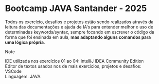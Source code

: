 # Bootcamp JAVA Santander - 2025
 
Todos os exercício, desafios e projetos estão sendo realizados através da leitura das documentações e ajuda de IA's para entender melhor o uso de determinadas keywords/syntax, sempre focando em escrever o código da forma que foi ensinada em aula, **mas adaptando alguns comandos para uma lógica própria**.


> [!NOTE]
> IDE utilizada nos exercícios 01 ao 04: IntelliJ IDEA Community Edition\
> Editor de textos usados nos de mais exercícios, projetos e desafios: VSCode\
> Linguagem: JAVA
  
